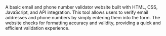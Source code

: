 A basic email and phone number validator website built with HTML, CSS, JavaScript, and API integration. This tool allows users to verify email addresses and phone numbers by simply entering them into the form. The website checks for formatting accuracy and validity, providing a quick and efficient validation experience.
